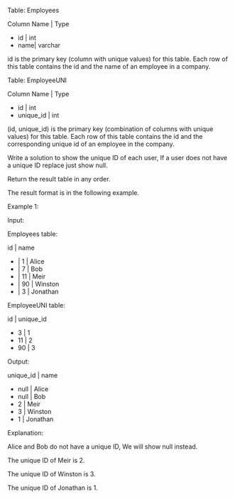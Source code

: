 Table: Employees

Column Name | Type 
- id | int
- name| varchar

id is the primary key (column with unique values) for this table.
Each row of this table contains the id and the name of an employee in a company.
 

Table: EmployeeUNI

Column Name | Type
- id | int
- unique_id | int

(id, unique_id) is the primary key (combination of columns with unique values) for this table.
Each row of this table contains the id and the corresponding unique id of an employee in the company.
 

Write a solution to show the unique ID of each user, If a user does not have a unique ID replace just show null.

Return the result table in any order.

The result format is in the following example.

 

Example 1:

Input: 

Employees table:

id | name
- | 1  | Alice
- | 7  | Bob
- | 11 | Meir
- | 90 | Winston
- | 3  | Jonathan

EmployeeUNI table:

id | unique_id
- 3  | 1
- 11 | 2
- 90 | 3

Output: 

unique_id | name
- null | Alice
- null | Bob
- 2 | Meir
- 3 | Winston
- 1 | Jonathan

Explanation: 

Alice and Bob do not have a unique ID, We will show null instead.

The unique ID of Meir is 2.

The unique ID of Winston is 3.

The unique ID of Jonathan is 1.
